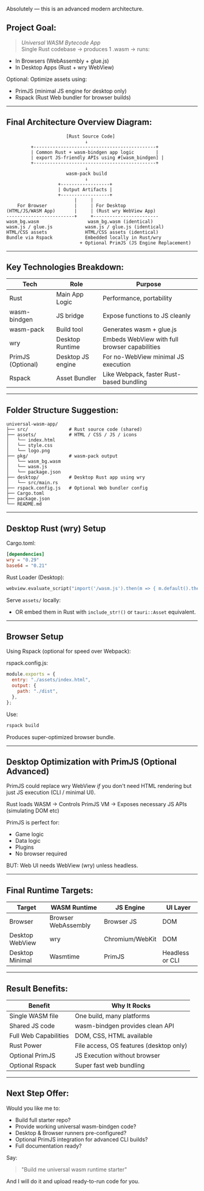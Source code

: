 Absolutely — this is an advanced modern architecture.

## Project Goal:
> *Universal WASM Bytecode App*  
Single Rust codebase → produces 1 .wasm → runs:
- In Browsers (WebAssembly + glue.js)
- In Desktop Apps (Rust + wry WebView)

Optional: Optimize assets using:
- PrimJS (minimal JS engine for desktop only)
- Rspack (Rust Web bundler for browser builds)

---

## Final Architecture Overview Diagram:

```
                      [Rust Source Code]
                             ↓
         +---------------------------------------------+
         | Common Rust + wasm-bindgen app logic        |
         | export JS-friendly APIs using #[wasm_bindgen] |
         +---------------------------------------------+
                             ↓
                      wasm-pack build
                             ↓
                   +------------------+
                   | Output Artifacts |
                   +------------------+
                         |     |
    For Browser          |     | For Desktop
(HTML/JS/WASM App)       |     | (Rust wry WebView App)
-------------------------+     +------------------------
wasm_bg.wasm                  wasm_bg.wasm (identical)
wasm.js / glue.js            wasm.js / glue.js (identical)
HTML/CSS assets              HTML/CSS assets (identical)
Bundle via Rspack            Embedded locally in Rust/wry
                           + Optional PrimJS (JS Engine Replacement)
```

---

## Key Technologies Breakdown:

| Tech | Role | Purpose |
|------|------|---------|
| Rust | Main App Logic | Performance, portability |
| wasm-bindgen | JS bridge | Expose functions to JS cleanly |
| wasm-pack | Build tool | Generates wasm + glue.js |
| wry | Desktop Runtime | Embeds WebView with full browser capabilities |
| PrimJS (Optional) | Desktop JS engine | For no-WebView minimal JS execution |
| Rspack | Asset Bundler | Like Webpack, faster Rust-based bundling |

---

## Folder Structure Suggestion:

```
universal-wasm-app/
├── src/               # Rust source code (shared)
├── assets/            # HTML / CSS / JS / icons
│   └── index.html
│   └── style.css
│   └── logo.png
├── pkg/               # wasm-pack output
│   └── wasm_bg.wasm
│   └── wasm.js
│   └── package.json
├── desktop/           # Desktop Rust app using wry
│   └── src/main.rs
├── rspack.config.js   # Optional Web bundler config
├── Cargo.toml
├── package.json
└── README.md
```

---

## Desktop Rust (wry) Setup

Cargo.toml:
```toml
[dependencies]
wry = "0.29"
base64 = "0.21"
```

Rust Loader (Desktop):
```rust
webview.evaluate_script("import('/wasm.js').then(m => { m.default().then(()=> m.greet('Desktop')) })")?;
```

Serve `assets/` locally:
- OR embed them in Rust with `include_str!()` or `tauri::Asset` equivalent.

---

## Browser Setup

Using Rspack (optional for speed over Webpack):

rspack.config.js:
```js
module.exports = {
  entry: "./assets/index.html",
  output: {
    path: "./dist",
  },
};
```

Use:
```bash
rspack build
```

Produces super-optimized browser bundle.

---

## Desktop Optimization with PrimJS (Optional Advanced)

PrimJS could replace wry WebView *if* you don't need HTML rendering but just JS execution (CLI / minimal UI).

Rust loads WASM → Controls PrimJS VM → Exposes necessary JS APIs (simulating DOM etc)

PrimJS is perfect for:
- Game logic
- Data logic
- Plugins
- No browser required

BUT: Web UI needs WebView (wry) unless headless.

---

## Final Runtime Targets:

| Target | WASM Runtime | JS Engine | UI Layer |
|--------|--------------|-----------|----------|
| Browser | Browser WebAssembly | Browser JS | DOM |
| Desktop WebView | wry | Chromium/WebKit | DOM |
| Desktop Minimal | Wasmtime | PrimJS | Headless or CLI |

---

## Result Benefits:

| Benefit | Why It Rocks |
|---------|--------------|
| Single WASM file | One build, many platforms |
| Shared JS code | wasm-bindgen provides clean API |
| Full Web Capabilities | DOM, CSS, HTML available |
| Rust Power | File access, OS features (desktop only) |
| Optional PrimJS | JS Execution without browser |
| Optional Rspack | Super fast web bundling |

---

## Next Step Offer:

Would you like me to:
- Build full starter repo?
- Provide working universal wasm-bindgen code?
- Desktop & Browser runners pre-configured?
- Optional PrimJS integration for advanced CLI builds?
- Full documentation ready?

Say:
> "Build me universal wasm runtime starter"

And I will do it and upload ready-to-run code for you.
